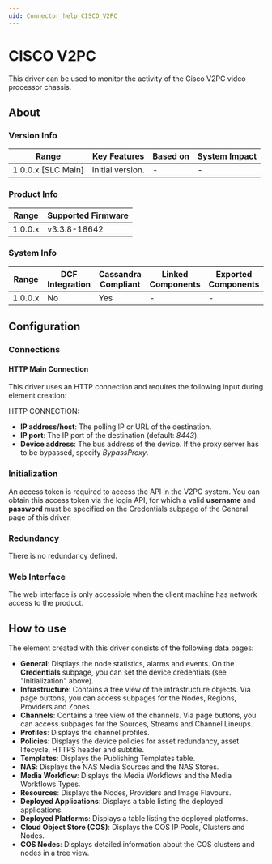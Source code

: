 ```yaml
---
uid: Connector_help_CISCO_V2PC
---
```


# CISCO V2PC

This driver can be used to monitor the activity of the Cisco V2PC video processor chassis.

## About

### Version Info

| **Range**            | **Key Features** | **Based on** | **System Impact** |
|----------------------|------------------|--------------|-------------------|
| 1.0.0.x \[SLC Main\] | Initial version. | \-           | \-                |

### Product Info

| **Range** | **Supported Firmware** |
|-----------|------------------------|
| 1.0.0.x   | v3.3.8-18642           |

### System Info

| **Range** | **DCF Integration** | **Cassandra Compliant** | **Linked Components** | **Exported Components** |
|-----------|---------------------|-------------------------|-----------------------|-------------------------|
| 1.0.0.x   | No                  | Yes                     | \-                    | \-                      |

## Configuration

### Connections

#### HTTP Main Connection

This driver uses an HTTP connection and requires the following input during element creation:

HTTP CONNECTION:

- **IP address/host**: The polling IP or URL of the destination.
- **IP port**: The IP port of the destination (default: *8443*).
- **Device address**: The bus address of the device. If the proxy server has to be bypassed, specify *BypassProxy*.

### Initialization

An access token is required to access the API in the V2PC system. You can obtain this access token via the login API, for which a valid **username** and **password** must be specified on the Credentials subpage of the General page of this driver.

### Redundancy

There is no redundancy defined.

### Web Interface

The web interface is only accessible when the client machine has network access to the product.

## How to use

The element created with this driver consists of the following data pages:

- **General**: Displays the node statistics, alarms and events. On the **Credentials** subpage, you can set the device credentials (see "Initialization" above).
- **Infrastructure**: Contains a tree view of the infrastructure objects. Via page buttons, you can access subpages for the Nodes, Regions, Providers and Zones.
- **Channels**: Contains a tree view of the channels. Via page buttons, you can access subpages for the Sources, Streams and Channel Lineups.
- **Profiles**: Displays the channel profiles.
- **Policies**: Displays the device policies for asset redundancy, asset lifecycle, HTTPS header and subtitle.
- **Templates**: Displays the Publishing Templates table.
- **NAS**: Displays the NAS Media Sources and the NAS Stores.
- **Media Workflow**: Displays the Media Workflows and the Media Workflows Types.
- **Resources**: Displays the Nodes, Providers and Image Flavours.
- **Deployed Applications**: Displays a table listing the deployed applications.
- **Deployed Platforms**: Displays a table listing the deployed platforms.
- **Cloud Object Store (COS)**: Displays the COS IP Pools, Clusters and Nodes.
- **COS Nodes**: Displays detailed information about the COS clusters and nodes in a tree view.
